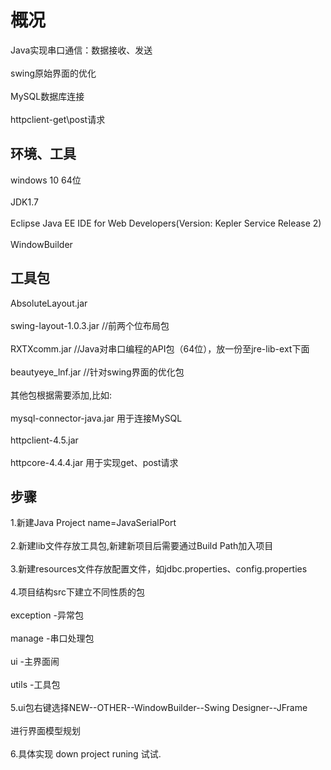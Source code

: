 # 概况
Java实现串口通信：数据接收、发送 <br>  
swing原始界面的优化 <br>  
MySQL数据库连接 <br>  
httpclient-get\post请求 

## 环境、工具
windows 10  64位 <br>  
JDK1.7 <br>  
Eclipse Java EE IDE for Web Developers(Version: Kepler Service Release 2) <br>  
WindowBuilder

## 工具包
AbsoluteLayout.jar <br>  
swing-layout-1.0.3.jar  //前两个位布局包 <br>  
RXTXcomm.jar            //Java对串口编程的API包（64位），放一份至jre-lib-ext下面 <br>  
beautyeye_lnf.jar       //针对swing界面的优化包 <br>  
其他包根据需要添加,比如: <br>  
mysql-connector-java.jar 用于连接MySQL<br>  
httpclient-4.5.jar <br>  
httpcore-4.4.4.jar  用于实现get、post请求<br>  

## 步骤
1.新建Java Project name=JavaSerialPort <br>  
2.新建lib文件存放工具包,新建新项目后需要通过Build Path加入项目 <br>  
3.新建resources文件存放配置文件，如jdbc.properties、config.properties <br>  
4.项目结构src下建立不同性质的包 <br>  
  exception -异常包 <br>  
  manage -串口处理包 <br>  
  ui -主界面闹 <br>  
  utils -工具包 <br>  
5.ui包右键选择NEW--OTHER--WindowBuilder--Swing Designer--JFrame <br>  
  进行界面模型规划 <br>  
6.具体实现 down project runing 试试.
